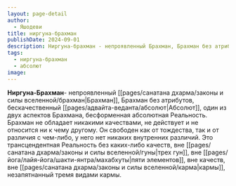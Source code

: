 ```yaml
---
layout: page-detail
author:
  - Яшодеви
title: ниргуна-брахман
publishDate: 2024-09-01
description: Ниргуна-брахман - непроявленный Брахман, Брахман без атрибутов, бескачественный Абсолют, один из двух аспектов Брахмана, бесформенная абсолютная Реальность.
tags:
  - ниргуна-брахман
  - абсолют
image:
---
```

**Ниргуна-Брахман**- непроявленный [[pages/санатана дхарма/законы и силы вселенной/брахман|Брахман]], Брахман без атрибутов, бескачественный [[pages/адвайта-веданта/абсолют|Абсолют]], один из двух аспектов Брахмана, бесформенная абсолютная Реальность. Брахман не обладает никакими качествами, не действует и не относится ни к чему другому. Он свободен как от тождества, так и от различия с чем-либо, у него нет никаких внутренних различий. Это трансцендентная Реальность без каких-либо качеств, вне [[pages/санатана дхарма/законы и силы вселенной/гуны|трех гун]], вне [[pages/йога/лайя-йога/шакти-янтра/махабхуты|пяти элементов]], вне качеств, вне [[pages/санатана дхарма/законы и силы вселенной/карма|кармы]], незапятнанный тремя видами кармы.

